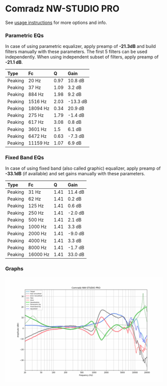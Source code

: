 # Comradz NW-STUDIO PRO
See [usage instructions](https://github.com/jaakkopasanen/AutoEq#usage) for more options and info.

### Parametric EQs
In case of using parametric equalizer, apply preamp of **-21.3dB** and build filters manually
with these parameters. The first 5 filters can be used independently.
When using independent subset of filters, apply preamp of **-21.1 dB**.

| Type    | Fc       |    Q | Gain     |
|:--------|:---------|:-----|:---------|
| Peaking | 20 Hz    | 0.97 | 10.8 dB  |
| Peaking | 37 Hz    | 1.09 | 3.2 dB   |
| Peaking | 884 Hz   | 1.98 | 9.2 dB   |
| Peaking | 1516 Hz  | 2.03 | -13.3 dB |
| Peaking | 18094 Hz | 0.34 | 20.9 dB  |
| Peaking | 275 Hz   | 1.79 | -1.4 dB  |
| Peaking | 617 Hz   | 3.08 | 0.8 dB   |
| Peaking | 3601 Hz  | 1.5  | 6.1 dB   |
| Peaking | 6472 Hz  | 0.63 | -7.3 dB  |
| Peaking | 11159 Hz | 1.07 | 6.9 dB   |

### Fixed Band EQs
In case of using fixed band (also called graphic) equalizer, apply preamp of **-33.1dB**
(if available) and set gains manually with these parameters.

| Type    | Fc       |    Q | Gain    |
|:--------|:---------|:-----|:--------|
| Peaking | 31 Hz    | 1.41 | 11.4 dB |
| Peaking | 62 Hz    | 1.41 | 0.2 dB  |
| Peaking | 125 Hz   | 1.41 | 0.6 dB  |
| Peaking | 250 Hz   | 1.41 | -2.0 dB |
| Peaking | 500 Hz   | 1.41 | 2.1 dB  |
| Peaking | 1000 Hz  | 1.41 | 3.3 dB  |
| Peaking | 2000 Hz  | 1.41 | -9.0 dB |
| Peaking | 4000 Hz  | 1.41 | 3.3 dB  |
| Peaking | 8000 Hz  | 1.41 | -1.7 dB |
| Peaking | 16000 Hz | 1.41 | 33.0 dB |

### Graphs
![](./Comradz%20NW-STUDIO%20PRO.png)